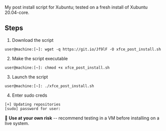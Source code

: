 My post install script for Xubuntu; tested on a fresh install of Xubuntu 20.04-core.  

## Steps
1) Download the script
```text
user@machine:[~]: wget -q https://git.io/Jf9lF -O xfce_post_install.sh
```

2) Make the script executable 
```text
user@machine:[~]: chmod +x xfce_post_install.sh
```

3) Launch the script
```text
user@machine:[~]: ./xfce_post_install.sh
```

4) Enter sudo creds
```text
[+] Updating repositories
[sudo] password for user: 
```

:loudspeaker:  **Use at your own risk** -- recommend testing in a VM before installing on a live system.
